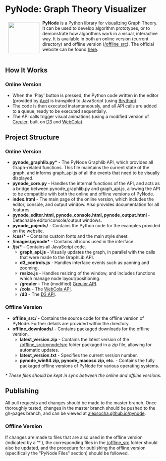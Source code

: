 # PyNode: Graph Theory Visualizer
<a href="https://alexsocha.github.io/pynode/"><img src="https://alexsocha.github.io/pynode/images/logo.png" align="left" hspace="10" vspace="6" width="100px" height="100px"></a>
**PyNode** is a Python library for visualizing Graph Theory. It can be used to develop algorithm prototypes, or to demonstrate how algorithms work in a visual, interactive way. It is available in both an online version (current directory) and offline version (<a href="https://github.com/alexsocha/pynode/tree/master/offline_src">/offline_src</a>). The official website can be found <a href="https://alexsocha.github.io/pynode">here</a>.
<br><br>

## How It Works
### Online Version
* When the 'Play' button is pressed, the Python code written in the editor (provided by <a href="https://ace.c9.io/#nav=about">Ace</a>) is transpiled to JavaScript (using <a href="https://github.com/mauriciopoppe/greuler">Brython</a>).
* The code is then executed instantaneously, and all API calls are added to a queue, ready to be executed sequentially.
* The API calls trigger visual animations (using a modified version of <a href="https://github.com/maurizzzio/greuler">Greuler</a>, built on <a href="https://github.com/d3/d3">D3</a> and <a href="https://github.com/tgdwyer/WebCola">WebCola</a>).

## Project Structure
### Online Version
* **pynode_graphlib.py\*** - The PyNode Graphlib API, which provides all Graph-related functions. This file maintains the current state of the graph, and informs graph_api.js of all the events that need to be visually displayed.
* **pynode_core.py** - Handles the internal functions of the API, and acts as a bridge between pynode_graphlib.py and graph_api.js, allowing the API to be compatible with both the online and offline versions of PyNode.
* **index.html** - The main page of the online version, which includes the editor, console, and output window. Also provides documentation for all features.
* **pynode_editor.html, pynode_console.html, pynode_output.html** - Detachable editor/console/output windows.
* **pynode_pojects/** - Contains the Python code for the examples provided on the website.
* **/css/\*** - Contains custom fonts and the main style sheet.
* **/images/pynode\*** - Contains all icons used in the interface.
* **/js/\*** - Contains all JavaScript code.
    * **graph_api.js** - Visually updates the graph, in parallel with the calls that were made to the GraphLib API.
    * **d3_controls.js** - Handles interface events such as panning and zooming.
    * **resize.js** - Handles resizing of the window, and includes functions which manage node layout/positioning.
    * **/greuler** - The (modified) <a href="https://github.com/maurizzzio/greuler">Greuler API</a>.
    * **/cola** - The <a href="https://github.com/tgdwyer/WebCola">WebCola API</a>.
    * **/d3** - The <a href="https://github.com/d3/d3">D3 API</a>.
### Offline Version
* **offline_src/** - Contains the source code for the offline version of PyNode. Further details are provided within the directory.
* **offline_downloads/** - Contains packaged downloads for the offline version.
    * **latest_version.zip** - Contains the latest version of the <a href="https://github.com/alexsocha/pynode/tree/master/offline_src/pynode/src">/offline_src/pynode/src</a> folder packaged in a zip file, allowing for automatic updates.
    * **latest_version.txt** - Specifies the current version number.
    * **pynode_win64.zip, pynode_macosx.zip, etc.** - Contains the fully packaged offline versions of PyNode for various operating systems.

_\* These files should be kept in sync between the online and offline versions._

## Publishing
All pull requests and changes should be made to the master branch. Once thoroughly tested, changes in the master branch should be pushed to the gh-pages branch, and can be viewed at <a href="https://alexsocha.github.io/pynode/">alexsocha.github.io/pynode</a>.

### Offline Version
If changes are made to files that are also used in the offline version (indicated by a '\*'), the corresponding files in the <a href="https://github.com/alexsocha/pynode/tree/master/offline_src">/offline_src</a> folder should also be updated, and the procedure for publishing the offline version (specifically the "PyNode Files" section) should be followed.
